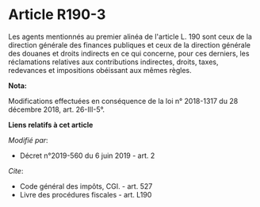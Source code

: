 # Article R190-3

Les agents mentionnés au premier alinéa de l'article L. 190 sont ceux de la direction générale des finances publiques et ceux
de la direction générale des douanes et droits indirects en ce qui concerne, pour ces derniers, les réclamations relatives
aux contributions indirectes, droits, taxes, redevances et impositions obéissant aux mêmes règles.

**Nota:**

Modifications effectuées en conséquence de la loi n° 2018-1317 du 28 décembre 2018, art. 26-III-5°.

**Liens relatifs à cet article**

_Modifié par_:

  - Décret n°2019-560 du 6 juin 2019 - art. 2

_Cite_:

  - Code général des impôts, CGI. - art. 527
  - Livre des procédures fiscales - art. L190
